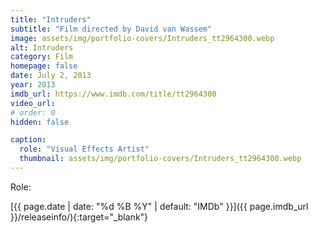 ```yaml
---
title: "Intruders"
subtitle: "Film directed by David van Wassem"
image: assets/img/portfolio-covers/Intruders_tt2964300.webp
alt: Intruders
category: Film
homepage: false
date: July 2, 2013
year: 2013
imdb_url: https://www.imdb.com/title/tt2964300
video_url: 
# order: 0
hidden: false

caption:
  role: "Visual Effects Artist"
  thumbnail: assets/img/portfolio-covers/Intruders_tt2964300.webp
---
```

Role: <span style="color:white">{{ page.caption.role | default: "N/A" }}</span>

[{{ page.date | date: "%d %B %Y" | default: "IMDb" }}]({{ page.imdb_url }}/releaseinfo/){:target="_blank"}


